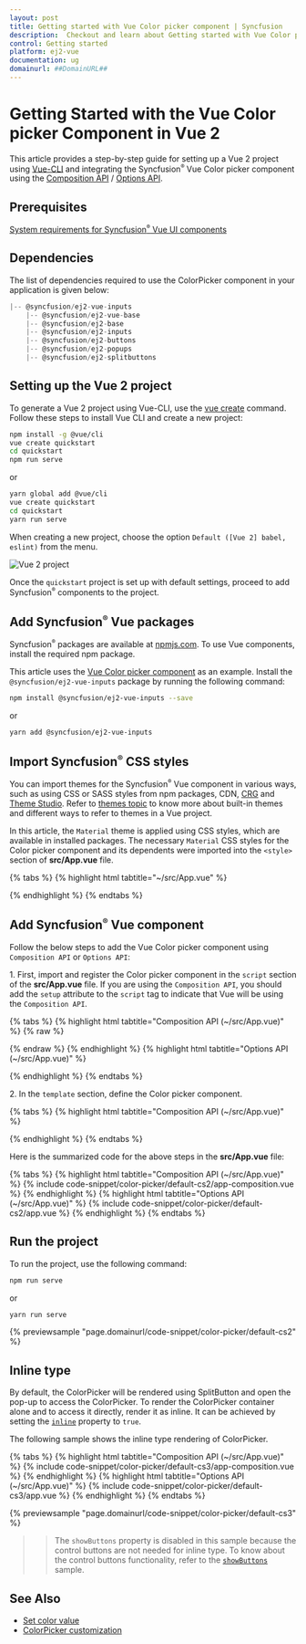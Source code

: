 ```yaml
---
layout: post
title: Getting started with Vue Color picker component | Syncfusion
description:  Checkout and learn about Getting started with Vue Color picker component of Syncfusion Essential JS 2 and more details.
control: Getting started 
platform: ej2-vue
documentation: ug
domainurl: ##DomainURL##
---
```


# Getting Started with the Vue Color picker Component in Vue 2

This article provides a step-by-step guide for setting up a Vue 2 project using [Vue-CLI](https://cli.vuejs.org/) and integrating the Syncfusion<sup style="font-size:70%">&reg;</sup> Vue Color picker component using the [Composition API](https://vuejs.org/guide/introduction.html#composition-api) / [Options API](https://vuejs.org/guide/introduction.html#options-api).

## Prerequisites

[System requirements for Syncfusion<sup style="font-size:70%">&reg;</sup> Vue UI components](https://ej2.syncfusion.com/vue/documentation/system-requirements/)

## Dependencies

The list of dependencies required to use the ColorPicker component in your application is given below:

```javascript
|-- @syncfusion/ej2-vue-inputs
    |-- @syncfusion/ej2-vue-base
    |-- @syncfusion/ej2-base
    |-- @syncfusion/ej2-inputs
    |-- @syncfusion/ej2-buttons
    |-- @syncfusion/ej2-popups
    |-- @syncfusion/ej2-splitbuttons
```

## Setting up the Vue 2 project

To generate a Vue 2 project using Vue-CLI, use the [vue create](https://cli.vuejs.org/#getting-started) command. Follow these steps to install Vue CLI and create a new project:

```bash
npm install -g @vue/cli
vue create quickstart
cd quickstart
npm run serve
```

or

```bash
yarn global add @vue/cli
vue create quickstart
cd quickstart
yarn run serve
```

When creating a new project, choose the option `Default ([Vue 2] babel, eslint)` from the menu.

![Vue 2 project](../appearance/images/vue2-terminal.png)

Once the `quickstart` project is set up with default settings, proceed to add Syncfusion<sup style="font-size:70%">&reg;</sup> components to the project.

## Add Syncfusion<sup style="font-size:70%">&reg;</sup> Vue packages

Syncfusion<sup style="font-size:70%">&reg;</sup> packages are available at [npmjs.com](https://www.npmjs.com/search?q=ej2-vue). To use Vue components, install the required npm package.

This article uses the [Vue Color picker component](https://www.syncfusion.com/vue-components/vue-color-picker) as an example. Install the `@syncfusion/ej2-vue-inputs` package by running the following command:

```bash
npm install @syncfusion/ej2-vue-inputs --save
```
or

```bash
yarn add @syncfusion/ej2-vue-inputs
```

## Import Syncfusion<sup style="font-size:70%">&reg;</sup> CSS styles

You can import themes for the Syncfusion<sup style="font-size:70%">&reg;</sup> Vue component in various ways, such as using CSS or SASS styles from npm packages, CDN, [CRG](https://ej2.syncfusion.com/javascript/documentation/common/custom-resource-generator/) and [Theme Studio](https://ej2.syncfusion.com/vue/documentation/appearance/theme-studio/). Refer to [themes topic](https://ej2.syncfusion.com/vue/documentation/appearance/theme/) to know more about built-in themes and different ways to refer to themes in a Vue project.

In this article, the `Material` theme is applied using CSS styles, which are available in installed packages. The necessary `Material` CSS styles for the Color picker component and its dependents were imported into the `<style>` section of **src/App.vue** file.

{% tabs %}
{% highlight html tabtitle="~/src/App.vue" %}

<style>
 @import '../node_modules/@syncfusion/ej2-base/styles/material.css';
 @import '../node_modules/@syncfusion/ej2-buttons/styles/material.css';
 @import '../node_modules/@syncfusion/ej2-popups/styles/material.css';
 @import '../node_modules/@syncfusion/ej2-splitbuttons/styles/material.css';
 @import '../node_modules/@syncfusion/ej2-inputs/styles/material.css';
</style>

{% endhighlight %}
{% endtabs %}

## Add Syncfusion<sup style="font-size:70%">&reg;</sup> Vue component

Follow the below steps to add the Vue Color picker component using `Composition API` or `Options API`:

1\. First, import and register the Color picker component in the `script` section of the **src/App.vue** file. If you are using the `Composition API`, you should add the `setup` attribute to the `script` tag to indicate that Vue will be using the `Composition API`.

{% tabs %}
{% highlight html tabtitle="Composition API (~/src/App.vue)" %}
{% raw %}
<script setup>
import { ColorPickerComponent as EjsColorpicker } from '@syncfusion/ej2-vue-inputs';
</script>
{% endraw %}
{% endhighlight %}
{% highlight html tabtitle="Options API (~/src/App.vue)" %}

<script>
import { ColorPickerComponent } from '@syncfusion/ej2-vue-inputs';
export default {
name: "App",
components: {
"ejs-colorpicker':":ColorPickerComponent
}
}
</script>

{% endhighlight %}
{% endtabs %}


2\. In the `template` section, define the Color picker component.

{% tabs %}
{% highlight html tabtitle="Composition API (~/src/App.vue)" %}

<template>
<div class='wrap'>
    <h4>Choose Color</h4>
    <ejs-colorpicker></ejs-colorpicker>
</div>
</template>

{% endhighlight %}
{% endtabs %}

Here is the summarized code for the above steps in the **src/App.vue** file:

{% tabs %}
{% highlight html tabtitle="Composition API (~/src/App.vue)" %}
{% include code-snippet/color-picker/default-cs2/app-composition.vue %}
{% endhighlight %}
{% highlight html tabtitle="Options API (~/src/App.vue)" %}
{% include code-snippet/color-picker/default-cs2/app.vue %}
{% endhighlight %}
{% endtabs %}

## Run the project

To run the project, use the following command:

```bash
npm run serve
```

or

```bash
yarn run serve
```

{% previewsample "page.domainurl/code-snippet/color-picker/default-cs2" %}

## Inline type

By default, the ColorPicker will be rendered using SplitButton and open the pop-up to access the ColorPicker. To render the ColorPicker container alone and to access it directly, render it as inline. It can be achieved by setting the [`inline`](https://ej2.syncfusion.com/vue/documentation/api/color-picker/#inline) property to `true`.

The following sample shows the inline type rendering of ColorPicker.

{% tabs %}
{% highlight html tabtitle="Composition API (~/src/App.vue)" %}
{% include code-snippet/color-picker/default-cs3/app-composition.vue %}
{% endhighlight %}
{% highlight html tabtitle="Options API (~/src/App.vue)" %}
{% include code-snippet/color-picker/default-cs3/app.vue %}
{% endhighlight %}
{% endtabs %}
        
{% previewsample "page.domainurl/code-snippet/color-picker/default-cs3" %}

>> The `showButtons` property is disabled in this sample because the control buttons are not needed for inline type. To know about the control buttons functionality, refer to the [`showButtons`](./how-to/hide-control-buttons) sample.

## See Also

* [Set color value](./mode-and-value#color-value)
* [ColorPicker customization](./how-to/customize-colorpicker)